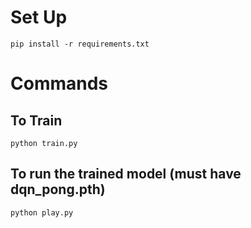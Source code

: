 # Set Up

```
pip install -r requirements.txt
```

# Commands

## To Train
```
python train.py
```

## To run the trained model (must have dqn_pong.pth)
```
python play.py
```